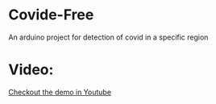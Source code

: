 # Covide-Free
An arduino project for detection of covid in a specific region
# Video:
[Checkout the demo in Youtube](https://www.youtube.com/watch?v=eGfbIvpZAic)
